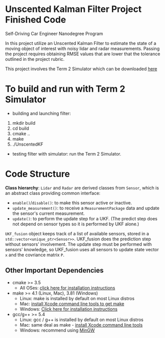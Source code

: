 # Unscented Kalman Filter Project Finished Code
Self-Driving Car Engineer Nanodegree Program

In this project utilize an Unscented Kalman Filter to estimate the state of a moving object of interest with noisy lidar and radar measurements. Passing the project requires obtaining RMSE values that are lower that the tolerance outlined in the project rubric. 

This project involves the Term 2 Simulator which can be downloaded [here](https://github.com/udacity/self-driving-car-sim/releases)

# To build and run with Term 2 Simulator

* building and launching filter:
1. mkdir build
2. cd build
3. cmake ..
4. make
5. ./UnscentedKF

* testing filter with simulator:
run the Term 2 Simulator.

# Code Structure

__Class hierarchy__:
`Lidar` and `Radar` are derived classes from `Sensor`, which is an abstract class providing common interface:
* `enable()`/`disable()`: to make this sensor active or inactive.
* `update_measurement()`: to receive a `MeasurementPackage` data and update the sensor's current measurement.
* `update()`: to perform the update step for a UKF. (The predict step does not depend on sensor types so it is performed by UKF alone.)

`UKF_fusion` object keeps track of a list of available sensors, stored in a `std::vector<unique_ptr<Sensor>>`. UKF_fusion does the prediction step without sensors' involvement. The update step must be performed with sensors' knowledge, so UKF_fusion uses all sensors to update state vector `x` and the covriance matrix `P`.

## Other Important Dependencies
* cmake >= 3.5
  * All OSes: [click here for installation instructions](https://cmake.org/install/)
* make >= 4.1 (Linux, Mac), 3.81 (Windows)
  * Linux: make is installed by default on most Linux distros
  * Mac: [install Xcode command line tools to get make](https://developer.apple.com/xcode/features/)
  * Windows: [Click here for installation instructions](http://gnuwin32.sourceforge.net/packages/make.htm)
* gcc/g++ >= 5.4
  * Linux: gcc / g++ is installed by default on most Linux distros
  * Mac: same deal as make - [install Xcode command line tools](https://developer.apple.com/xcode/features/)
  * Windows: recommend using [MinGW](http://www.mingw.org/)


